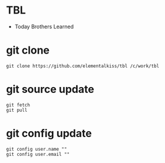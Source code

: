# TBL
* Today Brothers Learned

# git clone
```
git clone https://github.com/elementalkiss/tbl /c/work/tbl
```

# git source update

```
git fetch
git pull
```

# git config update

```
git config user.name ""
git config user.email ""
```